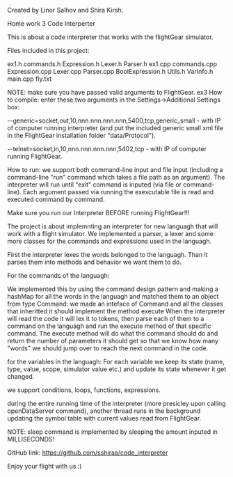 Created by Linor Salhov and Shira Kirsh.

Home work 3
Code Interperter

This is about a code interpreter that works with the flightGear simulator.

Files included in this project:

ex1.h		commands.h		Expression.h		Lexer.h		Parser.h
ex1.cpp		commands.cpp	Expression.cpp		Lexer.cpp	Parser.cpp
BoolExpression.h	Utils.h		VarInfo.h		main.cpp		fly.txt

NOTE: make sure you have passed valid arguments to FlightGear.
ex3
How to compile:
enter these two arguments in the Settings->Additional Settings box:

--generic=socket,out,10,nnn.nnn.nnn.nnn,5400,tcp,generic_small -
with IP of computer running interpreter (and put the included generic small xml file in the FlightGear installation folder "data/Protocol").   

--telnet=socket,in,10,nnn.nnn.nnn.nnn,5402,tcp -
with IP of computer running FlightGear.

How to run:
we support both command-line input and file input (including a command-line "run"
command which takes a file path as an argument).
The interpreter will run until "exit" command is inputed (via file or command-line).
Each argument passed via running the exexcutable file is read and executed command by command.

Make sure you run our Interpreter BEFORE running FlightGear!!!

The project is about implemnting an interpreter for new languagh that will work with a flight simulator.
We implemented a parser, a lexer and some more classes for the commands and expressions used in the languagh.

First the interpreter lexes the words belonged to the languagh.
Than it parses them into methods and behavior we want them to do.

For the commands of the languagh:

We implemented this by using the command design pattern and making a hashMap for all the words in the languagh
and matched them to an object from type Command:
we made an inteface of Command and all the classes that inheritted it should implement the method execute
When the interpreter will read the code it will lex it to tokens, then parse each of them to a command on the languagh
and run the execute method of that specific command.
The execute method will do what the command should do and return the number of parameters it should get so that we know
how many "words" we should jump over to reach the next command in the code.

for the variables in the languagh:
For each variable we keep its state (name, type, value, scope, simulator value etc.) and update its state whenever it get changed.

we support conditions, loops, functions, expressions.

during the entire running time of the interpreter (more presicley upon calling openDataServer command),
another thread runs in the background updating the symbol table with current values read from FlightGear.

NOTE: sleep command is implemented by sleeping the amount inputed in MILLISECONDS!

GitHub link:
https://github.com/sshiraa/code_interpreter

Enjoy your flight with us :)